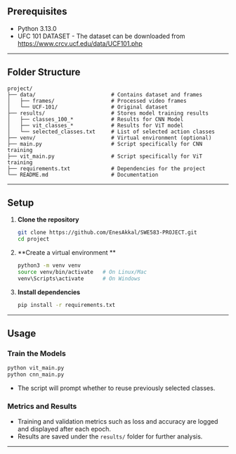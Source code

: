 ## Prerequisites
- Python 3.13.0
- UFC 101 DATASET - The dataset can be downloaded from https://www.crcv.ucf.edu/data/UCF101.php
---

## Folder Structure
```
project/
├── data/                        # Contains dataset and frames
│   ├── frames/                  # Processed video frames
│   └── UCF-101/                 # Original dataset
├── results/                     # Stores model training results
│   ├── classes_100_*            # Results for CNN Model
│   ├── vit_classes_*            # Results for ViT model
│   └── selected_classes.txt     # List of selected action classes
├── venv/                        # Virtual environment (optional)
├── main.py                      # Script specifically for CNN training
├── vit_main.py                  # Script specifically for ViT training
├── requirements.txt             # Dependencies for the project
└── README.md                    # Documentation
```

---


## Setup

1. **Clone the repository**  
   ```bash
   git clone https://github.com/EnesAkkal/SWE583-PROJECT.git
   cd project
   ```

2. **Create a virtual environment **  
   ```bash
   python3 -m venv venv
   source venv/bin/activate   # On Linux/Mac
   venv\Scripts\activate      # On Windows
   ```

3. **Install dependencies**  
   ```bash
   pip install -r requirements.txt
   ```

---

## Usage

### **Train the Models**
```bash
python vit_main.py
python cnn_main.py
```
- The script will prompt whether to reuse previously selected classes.  

### **Metrics and Results**  
- Training and validation metrics such as loss and accuracy are logged and displayed after each epoch.  
- Results are saved under the `results/` folder for further analysis.

---